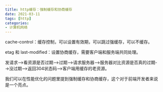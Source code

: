 ```yaml
---
title: http缓存：强制缓存和协商缓存
date: 2021-03-11
tags: [http]
categories: 
- 计算机网络
---
```


cache-control：缓存控制，可以设置有效期，可以跳过强缓存，可以不缓存。

etag 和 last-modified：设置协商缓存，需要客户端和服务端共同处理。

发请求-->看资源是否过期-->过期-->请求服务器-->服务器对比资源是否真的过期-->没过期-->返回304状态码-->客户端用缓存的老资源。

我们可以在性能优化的问题里提到强制缓存和协商缓存，这个对于前端开发者来说是一个亮点。